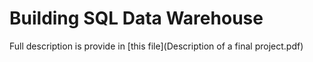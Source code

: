 # Building SQL Data Warehouse

Full description is provide in [this file](Description of a final project.pdf)
